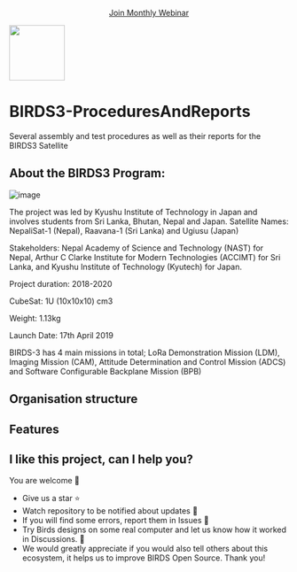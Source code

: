 
<p align="center">
<a href="https://lean-sat.org/opensource/" class="button icon calendar">Join Monthly Webinar</a>
</p>

<img align="both" src="https://github.com/BIRDSOpenSource/BIRDS3-ProceduresAndReports/assets/100206676/2d054074-dcd0-4ff8-a535-d025f32914fd" width="100" height="100">



# BIRDS3-ProceduresAndReports
 Several assembly and test procedures as well as their reports for the BIRDS3 Satellite


## About the BIRDS3 Program:

![image](https://github.com/BIRDSOpenSource/BIRDS3-ProceduresAndReports/assets/100206676/c257e8cf-d65f-473c-98e1-21886804d913)

The project was led by Kyushu Institute of Technology in Japan and involves students from Sri Lanka, Bhutan, Nepal and Japan.
Satellite Names: NepaliSat-1 (Nepal), Raavana-1 (Sri Lanka) and Ugiusu (Japan)

Stakeholders: Nepal Academy of Science and Technology (NAST) for Nepal, Arthur C Clarke Institute for Modern Technologies (ACCIMT) for Sri Lanka, and Kyushu Institute of Technology (Kyutech) for Japan.

Project duration: 2018-2020

CubeSat: 1U (10x10x10) cm3

Weight: 1.13kg

Launch Date: 17th April 2019

BIRDS-3 has 4 main missions in total; LoRa Demonstration Mission (LDM), Imaging Mission (CAM), Attitude Determination and Control Mission (ADCS) and Software Configurable Backplane Mission (BPB) 

## Organisation structure


## Features


## I like this project, can I help you?
You are welcome 🙂

* Give us a star ⭐
* Watch repository to be notified about updates 👀
* If you will find some errors, report them in Issues 🐞
* Try Birds designs on some real computer and let us know how it worked in Discussions. 💬
* We would greatly appreciate if you would also tell others about this ecosystem, it helps us to improve BIRDS Open Source. Thank you!
